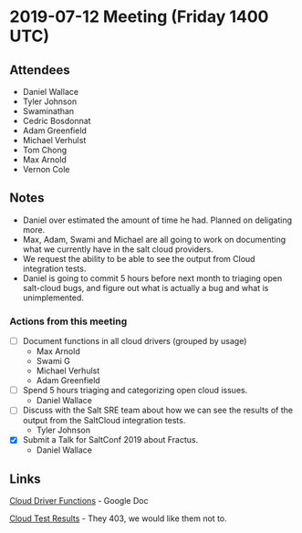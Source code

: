 # 2019-07-12 Meeting (Friday 1400 UTC)

## Attendees

* Daniel Wallace
* Tyler Johnson
* Swaminathan
* Cedric Bosdonnat
* Adam Greenfield
* Michael Verhulst
* Tom Chong
* Max Arnold
* Vernon Cole

## Notes

* Daniel over estimated the amount of time he had.  Planned on deligating more.
* Max, Adam, Swami and Michael are all going to work on documenting what we currently have in the salt cloud providers.
* We request the ability to be able to see the output from Cloud integration tests.
* Daniel is going to commit 5 hours before next month to triaging open salt-cloud bugs, and figure out what is actually a bug and what is unimplemented.

### Actions from this meeting

- [ ] Document functions in all cloud drivers (grouped by usage)
    * Max Arnold
    * Swami G
    * Michael Verhulst
    * Adam Greenfield
- [ ] Spend 5 hours triaging and categorizing open cloud issues.
    * Daniel Wallace
- [ ] Discuss with the Salt SRE team about how we can see the results of the output from the SaltCloud integration tests.
    * Tyler Johnson
- [X] Submit a Talk for SaltConf 2019 about Fractus.
    * Daniel Wallace

## Links

[Cloud Driver Functions](https://docs.google.com/spreadsheets/d/1IAjslY9ZDR1u8F4C0_t-0WFUBTi-j4ZGcndjqaJfgfA/) - Google Doc

[Cloud Test Results](https://jenkinsci.saltstack.com/job/2017.7.9/view/Cloud/) - They 403, we would like them not to.
